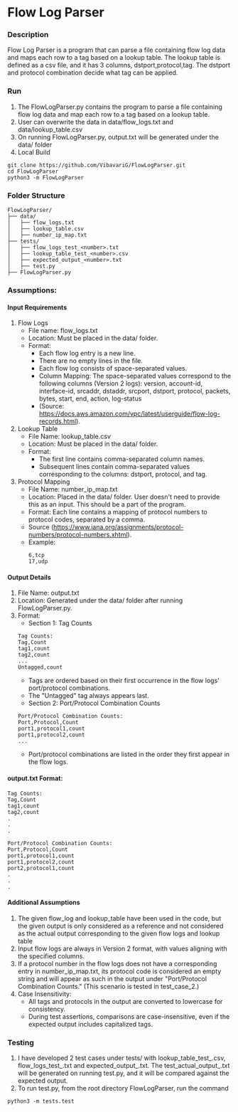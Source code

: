 # Flow Log Parser 
### Description
Flow Log Parser is a program that can parse a file containing flow log data and maps each row to a tag based on a lookup table. The lookup table is defined as a csv file, and it has 3 columns, dstport,protocol,tag. The dstport and protocol combination decide what tag can be applied.   

### Run
1. The FlowLogParser.py contains the program to parse a file containing flow log data and map each row to a tag based on a lookup table.
2. User can overwrite the data in data/flow_logs.txt and data/lookup_table.csv
3. On running FlowLogParser.py, output.txt will be generated under the data/ folder
4. Local Build
```
git clone https://github.com/VibavariG/FlowLogParser.git
cd FlowLogParser
python3 -m FlowLogParser
```

### Folder Structure
```
FlowLogParser/
├── data/
│   ├── flow_logs.txt
│   ├── lookup_table.csv
│   ├── number_ip_map.txt
├── tests/
│   ├── flow_logs_test_<number>.txt
│   ├── lookup_table_test_<number>.csv
│   ├── expected_output_<number>.txt
│   ├── test.py
├── FlowLogParser.py
```
### Assumptions:
#### Input Requirements
1. Flow Logs
    - File name: flow_logs.txt
    - Location: Must be placed in the data/ folder.
    - Format:
        - Each flow log entry is a new line.
        - There are no empty lines in the file.
        - Each flow log consists of space-separated values.
        - Column Mapping: The space-separated values correspond to the following columns (Version 2 logs): version, account-id, interface-id, srcaddr, dstaddr, srcport, dstport, protocol, packets, bytes, start, end, action, log-status
        - (Source: https://docs.aws.amazon.com/vpc/latest/userguide/flow-log-records.html).
2. Lookup Table
    - File Name: lookup_table.csv
    - Location: Must be placed in the data/ folder.
    - Format:
        - The first line contains comma-separated column names.
        - Subsequent lines contain comma-separated values corresponding to the columns: dstport, protocol, and tag.
3. Protocol Mapping
    - File Name: number_ip_map.txt
    - Location: Placed in the data/ folder. User doesn't need to provide this as an input. This should be a part of the program.
    - Format: Each line contains a mapping of protocol numbers to protocol codes, separated by a comma.
    - Source (https://www.iana.org/assignments/protocol-numbers/protocol-numbers.xhtml).
    - Example:
        ```
        6,tcp  
        17,udp  
        ```

#### Output Details
1. File Name: output.txt
2. Location: Generated under the data/ folder after running FlowLogParser.py.
3. Format:
    - Section 1: Tag Counts
    ```
    Tag Counts:  
    Tag,Count  
    tag1,count  
    tag2,count  
    ... 
    Untagged,count  
    ```
    - Tags are ordered based on their first occurrence in the flow logs' port/protocol combinations.
    - The "Untagged" tag always appears last.
    - Section 2: Port/Protocol Combination Counts
    ```
    Port/Protocol Combination Counts:  
    Port,Protocol,Count  
    port1,protocol1,count  
    port1,protocol2,count  
    ...  
    ```
    - Port/protocol combinations are listed in the order they first appear in the flow logs.




#### output.txt Format:
```
Tag Counts:
Tag,Count
tag1,count
tag2,count
.
.
.

Port/Protocol Combination Counts:
Port,Protocol,Count
port1,protocol1,count
port1,protocol2,count
port2,protocol1,count
.
.
.
```

#### Additional Assumptions
1. The given flow_log and lookup_table have been used in the code, but the given output is only considered as a reference and not considered as the actual output corresponding to the given flow logs and lookup table
2. Input flow logs are always in Version 2 format, with values aligning with the specified columns.
3. If a protocol number in the flow logs does not have a corresponding entry in number_ip_map.txt, its protocol code is considered an empty string and will appear as such in the output under "Port/Protocol Combination Counts." (This scenario is tested in test_case_2.)
4. Case Insensitivity:
    - All tags and protocols in the output are converted to lowercase for consistency.
    - During test assertions, comparisons are case-insensitive, even if the expected output includes capitalized tags.


### Testing
1. I have developed 2 test cases under tests/ with lookup_table_test_<number>.csv, flow_logs_test_<number>.txt and expected_output_<number>.txt. The test_actual_output_<number>.txt will be generated on running test.py, and it will be compared against the expected output.
2. To run test.py, from the root directory FlowLogParser, run the command
```
python3 -m tests.test
```